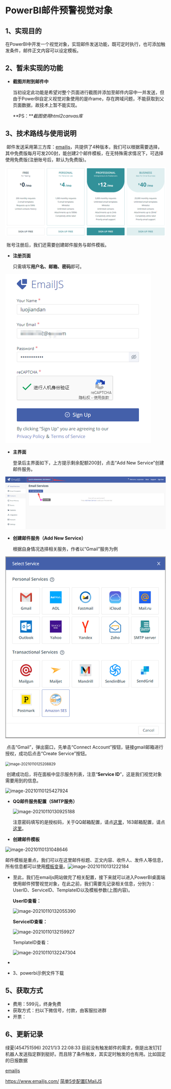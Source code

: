 # PowerBI邮件预警视觉对象

## 1、实现目的

​	在PowerBI中开发一个视觉对象，实现邮件发送功能，既可定时执行，也可添加触发条件，邮件正文内容可以设定模板。



## 2、暂未实现的功能

- **截图并附到邮件中**

  当初设定此功能是希望对整个页面进行截图并添加至邮件内容中一并发送，但由于PowerBI自定义视觉对象使用的是iframe，存在跨域问题，不能获取到父页面数据，故技术上暂不能实现。

  **PS：***截图使用html2canvas库*



## 3、技术路线与使用说明

​	邮件发送采用第三方库：[emailjs](https://www.emailjs.com/)，共提供了4种版本，我们可以根据需要选择，其中免费版每月可发200封，能创建2个邮件模板，在无特殊需求情况下，可选择使用免费版(注册账号后，默认为免费版)。

![img](https://raw.githubusercontent.com/luojiandan/imgs/main/imgs/OE1MB%7D0KRG6XZXJH8Y5PSYT.png)

​	账号注册后，我们还需要创建邮件服务与邮件模板。

- **注册页面**

  只需填写**用户名、邮箱、密码**即可。

![image-20210110124418140](https://raw.githubusercontent.com/luojiandan/imgs/main/imgs/image-20210110124418140.png)

- **主界面**

  登录后主界面如下，上方提示剩余配额200封，点击“Add New Service”创建邮件服务。

![image-20210110124633585](https://raw.githubusercontent.com/luojiandan/imgs/main/imgs/image-20210110124633585.png)

- **创建邮件服务（Add New Service）**

  根据自身情况选择相关服务，作者以“Gmail”服务为例

![image-20210110124942788](https://raw.githubusercontent.com/luojiandan/imgs/main/imgs/image-20210110124942788.png)

​	点击“Gmail”，弹出窗口，先单击“Connect Account”按钮，链接gmail邮箱进行授权，成功后点击“Create Service”按钮。

<img src="https://gitee.com/luojiandan/imgs/raw/master/image-20210110125208829.png" alt="image-20210110125208829" style="zoom:80%;" />

​	创建成功后，将在面板中显示服务列表，注意“**Service ID**”，这是我们视觉对象需要用到的信息。

![image-20210110125427924](https://gitee.com/luojiandan/imgs/raw/master/image-20210110125427924.png)

 - **QQ邮件服务配置（SMTP服务）**

   ![image-20210110130925188](https://gitee.com/luojiandan/imgs/raw/master/image-20210110130925188.png)

   注意密码填写的是授权码，关于QQ邮箱配置，请点[这里](https://service.mail.qq.com/cgi-bin/help?subtype=1&&id=28&&no=1001256)，163邮箱配置，请点[这里](https://help.mail.163.com/faqDetail.do?code=d7a5dc8471cd0c0e8b4b8f4f8e49998b374173cfe9171305fa1ce630d7f67ac2cda80145a1742516)。

- **创建邮件模板**

![image-20210110131048646](https://gitee.com/luojiandan/imgs/raw/master/image-20210110131048646.png)

​	邮件模板是重点，我们可以在这里邮件标题、正文内容、收件人、发件人等信息，所有信息都可以使用[模板变量](https://www.emailjs.com/docs/user-guide/dynamic-variables-templates/)。![image-20210110131222184](https://gitee.com/luojiandan/imgs/raw/master/image-20210110131222184.png)

- 至此，我们在emailjs网站做完了相关配置，接下来就可以进入PowerBI桌面端使用邮件预警视觉对象，在此之前，我们需要先记录相关信息，分别为：UserID、ServiceID、TemplateID以及模板参数(上图内容)。

  **UserID查看：**

  ![image-20210110132055390](https://gitee.com/luojiandan/imgs/raw/master/image-20210110132055390.png)

  **ServiceID查看：**

  ![image-20210110132159927](https://gitee.com/luojiandan/imgs/raw/master/image-20210110132159927.png)

  TemplateID查看：

  ![image-20210110132247304](https://gitee.com/luojiandan/imgs/raw/master/image-20210110132247304.png)

- 

- 3、powerbi示例文件下载



## 5、获取方式

- 费用：599元，终身免费
- 获取方式：扫以下微信号，付款，由客服拉进群
- 开票：



## 6、更新记录



绿夏(454751596) 2021/1/3 22:08:33
目前没有触发邮件的需求，倒是出发钉钉机器人发送指定群到挺好。而且除了条件触发，其实定时触发的也有用。比如固定的日报数据

[emailjs](https://www.npmjs.com/package/emailjs)

https://www.emailjs.com/
[简单5步配置EMailJS](https://developer.51cto.com/art/202005/616427.htm?pc)

